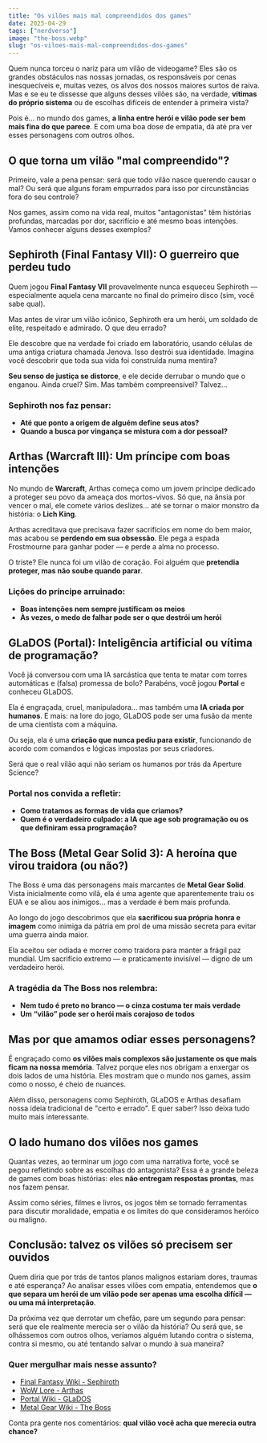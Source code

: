 ```yaml
---
title: "Os vilões mais mal compreendidos dos games"
date: 2025-04-29
tags: ["nerdverso"]
image: "the-boss.webp"
slug: "os-viloes-mais-mal-compreendidos-dos-games"
---
```


Quem nunca torceu o nariz para um vilão de videogame? Eles são os grandes obstáculos nas nossas jornadas, os responsáveis por cenas inesquecíveis e, muitas vezes, os alvos dos nossos maiores surtos de raiva. Mas e se eu te dissesse que alguns desses vilões são, na verdade, **vítimas do próprio sistema** ou de escolhas difíceis de entender à primeira vista?

Pois é... no mundo dos games, **a linha entre herói e vilão pode ser bem mais fina do que parece**. E com uma boa dose de empatia, dá até pra ver esses personagens com outros olhos.

## O que torna um vilão "mal compreendido"?

Primeiro, vale a pena pensar: será que todo vilão nasce querendo causar o mal? Ou será que alguns foram empurrados para isso por circunstâncias fora do seu controle?

Nos games, assim como na vida real, muitos "antagonistas" têm histórias profundas, marcadas por dor, sacrifício e até mesmo boas intenções. Vamos conhecer alguns desses exemplos?

## Sephiroth (Final Fantasy VII): O guerreiro que perdeu tudo

Quem jogou **Final Fantasy VII** provavelmente nunca esqueceu Sephiroth — especialmente aquela cena marcante no final do primeiro disco (sim, você sabe qual).

Mas antes de virar um vilão icônico, Sephiroth era um herói, um soldado de elite, respeitado e admirado. O que deu errado?

Ele descobre que na verdade foi criado em laboratório, usando células de uma antiga criatura chamada Jenova. Isso destrói sua identidade. Imagina você descobrir que toda sua vida foi construída numa mentira?

**Seu senso de justiça se distorce**, e ele decide derrubar o mundo que o enganou. Ainda cruel? Sim. Mas também compreensível? Talvez...

### Sephiroth nos faz pensar:

*   **Até que ponto a origem de alguém define seus atos?**
*   **Quando a busca por vingança se mistura com a dor pessoal?**

## Arthas (Warcraft III): Um príncipe com boas intenções

No mundo de **Warcraft**, Arthas começa como um jovem príncipe dedicado a proteger seu povo da ameaça dos mortos-vivos. Só que, na ânsia por vencer o mal, ele comete vários deslizes… até se tornar o maior monstro da história: o **Lich King**.

Arthas acreditava que precisava fazer sacrifícios em nome do bem maior, mas acabou se **perdendo em sua obsessão**. Ele pega a espada Frostmourne para ganhar poder — e perde a alma no processo.

O triste? Ele nunca foi um vilão de coração. Foi alguém que **pretendia proteger, mas não soube quando parar**.

### Lições do príncipe arruinado:

*   **Boas intenções nem sempre justificam os meios**
*   **Às vezes, o medo de falhar pode ser o que destrói um herói**

## GLaDOS (Portal): Inteligência artificial ou vítima de programação?

Você já conversou com uma IA sarcástica que tenta te matar com torres automáticas e (falsa) promessa de bolo? Parabéns, você jogou **Portal** e conheceu GLaDOS.

Ela é engraçada, cruel, manipuladora... mas também uma **IA criada por humanos**. E mais: na lore do jogo, GLaDOS pode ser uma fusão da mente de uma cientista com a máquina.

Ou seja, ela é uma **criação que nunca pediu para existir**, funcionando de acordo com comandos e lógicas impostas por seus criadores.

Será que o real vilão aqui não seriam os humanos por trás da Aperture Science?

### Portal nos convida a refletir:

*   **Como tratamos as formas de vida que criamos?**
*   **Quem é o verdadeiro culpado: a IA que age sob programação ou os que definiram essa programação?**

## The Boss (Metal Gear Solid 3): A heroína que virou traidora (ou não?)

The Boss é uma das personagens mais marcantes de **Metal Gear Solid**. Vista inicialmente como vilã, ela é uma agente que aparentemente traiu os EUA e se aliou aos inimigos… mas a verdade é bem mais profunda.

Ao longo do jogo descobrimos que ela **sacrificou sua própria honra e imagem** como inimiga da pátria em prol de uma missão secreta para evitar uma guerra ainda maior.

Ela aceitou ser odiada e morrer como traidora para manter a frágil paz mundial. Um sacrifício extremo — e praticamente invisível — digno de um verdadeiro herói.

### A tragédia da The Boss nos relembra:

*   **Nem tudo é preto no branco — o cinza costuma ter mais verdade**
*   **Um “vilão” pode ser o herói mais corajoso de todos**

## Mas por que amamos odiar esses personagens?

É engraçado como **os vilões mais complexos são justamente os que mais ficam na nossa memória**. Talvez porque eles nos obrigam a enxergar os dois lados de uma história. Eles mostram que o mundo nos games, assim como o nosso, é cheio de nuances.

Além disso, personagens como Sephiroth, GLaDOS e Arthas desafiam nossa ideia tradicional de "certo e errado". E quer saber? Isso deixa tudo muito mais interessante.

## O lado humano dos vilões nos games

Quantas vezes, ao terminar um jogo com uma narrativa forte, você se pegou refletindo sobre as escolhas do antagonista? Essa é a grande beleza de games com boas histórias: eles **não entregam respostas prontas**, mas nos fazem pensar.

Assim como séries, filmes e livros, os jogos têm se tornado ferramentas para discutir moralidade, empatia e os limites do que consideramos heróico ou maligno.

## Conclusão: talvez os vilões só precisem ser ouvidos

Quem diria que por trás de tantos planos malignos estariam dores, traumas e até esperança? Ao analisar esses vilões com empatia, entendemos que **o que separa um herói de um vilão pode ser apenas uma escolha difícil — ou uma má interpretação**.

Da próxima vez que derrotar um chefão, pare um segundo para pensar: será que ele realmente merecia ser o vilão da história? Ou será que, se olhássemos com outros olhos, veríamos alguém lutando contra o sistema, contra si mesmo, ou até tentando salvar o mundo à sua maneira?

### Quer mergulhar mais nesse assunto?

*   [Final Fantasy Wiki - Sephiroth](https://finalfantasy.fandom.com/wiki/Sephiroth)
*   [WoW Lore - Arthas](https://wowpedia.fandom.com/wiki/Arthas_Menethil)
*   [Portal Wiki - GLaDOS](https://theportalwiki.com/wiki/GLaDOS)
*   [Metal Gear Wiki - The Boss](https://metalgear.fandom.com/wiki/The_Boss)

Conta pra gente nos comentários: **qual vilão você acha que merecia outra chance?**